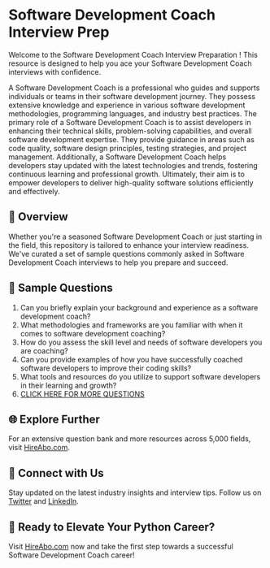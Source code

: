 # Software Development Coach Interview Prep

Welcome to the Software Development Coach Interview Preparation ! This resource is designed to help you ace your Software Development Coach interviews with confidence.

A Software Development Coach is a professional who guides and supports individuals or teams in their software development journey. They possess extensive knowledge and experience in various software development methodologies, programming languages, and industry best practices. The primary role of a Software Development Coach is to assist developers in enhancing their technical skills, problem-solving capabilities, and overall software development expertise. They provide guidance in areas such as code quality, software design principles, testing strategies, and project management. Additionally, a Software Development Coach helps developers stay updated with the latest technologies and trends, fostering continuous learning and professional growth. Ultimately, their aim is to empower developers to deliver high-quality software solutions efficiently and effectively.

## 🚀 Overview

Whether you're a seasoned Software Development Coach or just starting in the field, this repository is tailored to enhance your interview readiness. We've curated a set of sample questions commonly asked in Software Development Coach interviews to help you prepare and succeed.

## 📝 Sample Questions

1. Can you briefly explain your background and experience as a software development coach?
2. What methodologies and frameworks are you familiar with when it comes to software development coaching?
3. How do you assess the skill level and needs of software developers you are coaching?
4. Can you provide examples of how you have successfully coached software developers to improve their coding skills?
5. What tools and resources do you utilize to support software developers in their learning and growth?
6. [CLICK HERE FOR MORE QUESTIONS](https://hireabo.com/job/0_0_53/Software%20Development%20Coach)

## 🌐 Explore Further

For an extensive question bank and more resources across 5,000 fields, visit [HireAbo.com](https://www.hireabo.com).

## 📱 Connect with Us

Stay updated on the latest industry insights and interview tips. Follow us on [Twitter](https://twitter.com/hireabo) and [LinkedIn](https://www.linkedin.com/in/hire-abo-3609972a8/).

## 🚀 Ready to Elevate Your Python Career?

Visit [HireAbo.com](https://www.hireabo.com) now and take the first step towards a successful Software Development Coach career!
